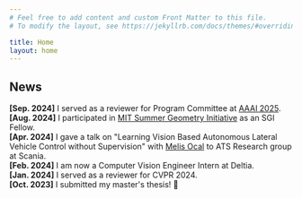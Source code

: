 ```yaml
---
# Feel free to add content and custom Front Matter to this file.
# To modify the layout, see https://jekyllrb.com/docs/themes/#overriding-theme-defaults

title: Home
layout: home
--- 
```


## News

**[Sep. 2024]** I served as a reviewer for Program Committee at [AAAI 2025](https://aaai.org/conference/aaai/aaai-25/). <br/>
**[Aug. 2024]** I participated in [MIT Summer Geometry Initiative](https://sgi.mit.edu/sgi-fellows/sgi-2024-fellows/) as an SGI Fellow. <br/>
**[Apr. 2024]** I gave a talk on "Learning Vision Based Autonomous Lateral Vehicle Control without Supervision" with [Melis Ocal](https://basakmelisocal.github.io/) to ATS Research group at Scania. <br/>
**[Feb. 2024]** I am now a Computer Vision Engineer Intern at Deltia.<br/>
**[Jan. 2024]** I served as a reviewer for CVPR 2024.<br/>
**[Oct. 2023]** I submitted my master's thesis! 🥂 <br/>

<!-- 
**[May. 2024]** I am **actively looking and interviewing for Ph.D.** positions. Feel free to contact me if you know of a position where I might be a good fit. 📩<br/>
[May. 2023] I am the team lead of Events Organization team at Women in CS @ TUM (Informatik-Forum Frauen, IFF). <br/>
[Jan. 2023] Our work titled Learning Vision Based Autonomous Lateral Vehicle Control without Supervision had been accepted to Applied Intelligence. <br/>
[Dec. 2022] We received our certificates for our participation to the Grace Hopper Celebration (GHC) at TUM Award Ceremony 2022. <br/>
<p style="text-align:center;"><img src="/images/tum_preisverleihung_2022.jpg" alt="IFF Gender & Diversity Awards" width="400"/></p>

[Sep. 2022] I am attending Grace Hopper Celebration (GHC) virtually between 16-18 September. <br/>
[Jun. 2022] I am awarded a [scholarship by TUM](http://web.archive.org/web/20230328072305/https://www.in.tum.de/in/public-relations/fakultaetsevents/2022/preisverleihung-2022/) to attend vGHC'22. <br/>
[Apr. 2022] I am an organizational member / IFF Officer of Women in CS @ TUM (Informatik-Forum Frauen, IFF) at social media team. <br/>
[Jun. 2021] I am an SDE intern at Amazon, AWS AI-DevOps team from August, 2021 until January, 2022. <br/> -->

<!-- ## On-going Projects 
* <b>Master's Thesis:</b> Compositional Zero-shot Point Cloud Classification with Vision-Language Model (VLM) Embeddings -->
